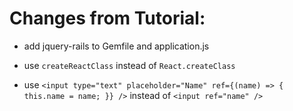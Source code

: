 # Changes from Tutorial:

* add jquery-rails to Gemfile and application.js

* use ```createReactClass``` instead of ```React.createClass```

* use ```<input type="text" placeholder="Name" ref={(name) => { this.name = name; }} />``` instead of ```<input ref="name" />```
